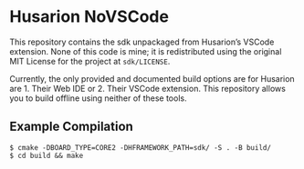 # Husarion NoVSCode
This repository contains the sdk unpackaged from Husarion’s VSCode extension. None of this code is mine; it is redistributed using the original MIT License for the project at `sdk/LICENSE`.

Currently, the only provided and documented build options are for Husarion are 1. Their Web IDE or 2. Their VSCode extension. This repository allows you to build offline using neither of these tools.

## Example Compilation

```
$ cmake -DBOARD_TYPE=CORE2 -DHFRAMEWORK_PATH=sdk/ -S . -B build/
$ cd build && make
```
